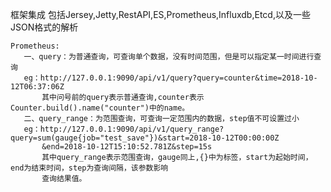框架集成
    包括Jersey,Jetty,RestAPI,ES,Prometheus,Influxdb,Etcd,以及一些JSON格式的解析
    
    Prometheus:
       一、query：为普通查询，可查询单个数据，没有时间范围，但是可以指定某一时间进行查询
       eg：http://127.0.0.1:9090/api/v1/query?query=counter&time=2018-10-12T06:37:06Z
           其中问号前的query表示普通查询,counter表示Counter.build().name("counter")中的name。
       二、query_range：为范围查询，可查询一定范围内的数据，step值不可设置过小
       eg：http://127.0.0.1:9090/api/v1/query_range?query=sum(gauge{job="test_save"})&start=2018-10-12T00:00:00Z
           &end=2018-10-12T15:10:52.781Z&step=15s
           其中query_range表示范围查询，gauge同上,{}中为标签，start为起始时间，end为结束时间，step为查询间隔，该参数影响
           查询结果值。
